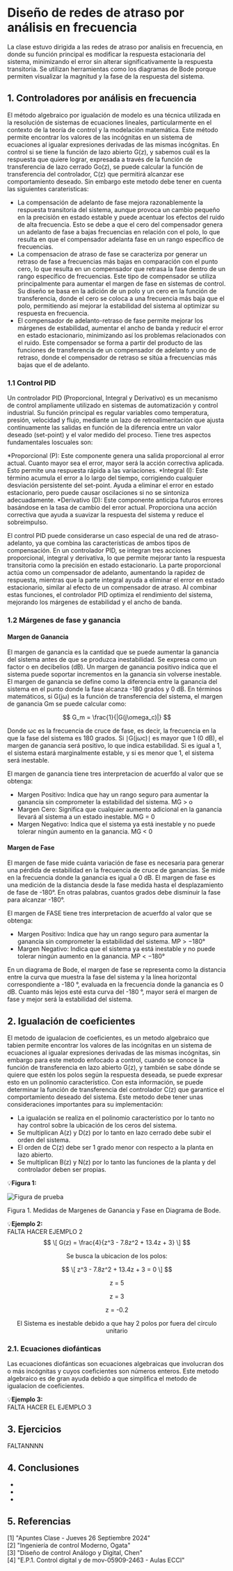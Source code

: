 # Diseño de redes de atraso por análisis en frecuencia
La clase estuvo dirigida a las redes de atraso por analisis en frecuencia, en donde su función principal es modificar la respuesta estacionaria del sistema, minimizando el error sin alterar significativamente la respuesta transitoria. Se utilizan herramientas como los diagramas de Bode porque permiten visualizar la magnitud y la fase de la respuesta del sistema.
## 1. Controladores por análisis en frecuencia
El método algebraico por igualación de modelo es una técnica utilizada en la resolución de sistemas de ecuaciones lineales, particularmente en el contexto de la teoría de control y la modelación matemática. Este método permite encontrar los valores de las incógnitas en un sistema de ecuaciones al igualar expresiones derivadas de las mismas incógnitas. En control si se tiene la función de lazo abierto G(z), y sabemos cuál es la respuesta que quiere lograr, expresada a través de la función de transferencia de lazo cerrado Go(z), se puede calcular la función de transferencia del controlador, C(z) que permitirá alcanzar ese comportamiento deseado. Sin embargo este metodo debe tener en cuenta las siguientes carateristicas:

* La compensación de adelanto de fase mejora razonablemente la respuesta transitoria del sistema, aunque provoca un cambio pequeño en la precisión en estado estable y puede acentuar los efectos del ruido de alta frecuencia. Esto se debe a que el cero del compensador genera un adelanto de fase a bajas frecuencias en relación con el polo, lo que resulta en que el compensador adelanta fase en un rango específico de frecuencias.
* La compensacion de atraso de fase se caracteriza por generar un retraso de fase a frecuencias más bajas en comparación con el punto cero, lo que resulta en un compensador que retrasa la fase dentro de un rango específico de frecuencias. Este tipo de compensador se utiliza principalmente para aumentar el margen de fase en sistemas de control. Su diseño se basa en la adición de un polo y un cero en la función de transferencia, donde el cero se coloca a una frecuencia más baja que el polo, permitiendo así mejorar la estabilidad del sistema al optimizar su respuesta en frecuencia.
* El compensador de adelanto-retraso de fase permite mejorar los márgenes de estabilidad, aumentar el ancho de banda y reducir el error en estado estacionario, minimizando así los problemas relacionados con el ruido. Este compensador se forma a partir del producto de las funciones de transferencia de un compensador de adelanto y uno de retraso, donde el compensador de retraso se sitúa a frecuencias más bajas que el de adelanto.

### 1.1 Control PID 

Un controlador PID (Proporcional, Integral y Derivativo) es un mecanismo de control ampliamente utilizado en sistemas de automatización y control industrial. Su función principal es regular variables como temperatura, presión, velocidad y flujo, mediante un lazo de retroalimentación que ajusta continuamente las salidas en función de la diferencia entre un valor deseado (set-point) y el valor medido del proceso. Tiene tres aspectos fundamentales loscuales son:

*Proporcional (P): Este componente genera una salida proporcional al error actual. Cuanto mayor sea el error, mayor será la acción correctiva aplicada. Esto permite una respuesta rápida a las variaciones.
*Integral (I): Este término acumula el error a lo largo del tiempo, corrigiendo cualquier desviación persistente del set-point. Ayuda a eliminar el error en estado estacionario, pero puede causar oscilaciones si no se sintoniza adecuadamente.
*Derivativo (D): Este componente anticipa futuros errores basándose en la tasa de cambio del error actual. Proporciona una acción correctiva que ayuda a suavizar la respuesta del sistema y reduce el sobreimpulso.

El control PID puede considerarse un caso especial de una red de atraso-adelanto, ya que combina las características de ambos tipos de compensación. En un controlador PID, se integran tres acciones proporcional, integral y derivativa, lo que permite mejorar tanto la respuesta transitoria como la precisión en estado estacionario. La parte proporcional actúa como un compensador de adelanto, aumentando la rapidez de respuesta, mientras que la parte integral ayuda a eliminar el error en estado estacionario, similar al efecto de un compensador de atraso. Al combinar estas funciones, el controlador PID optimiza el rendimiento del sistema, mejorando los márgenes de estabilidad y el ancho de banda.

### 1.2  Márgenes de fase y ganancia

#### Margen de Ganancia
El margen de ganancia es la cantidad que se puede aumentar la ganancia del sistema antes de que se produzca inestabilidad. Se expresa como un factor o en decibelios (dB). Un margen de ganancia positivo indica que el sistema puede soportar incrementos en la ganancia sin volverse inestable. 
El margen de ganancia se define como la diferencia entre la ganancia del sistema en el punto donde la fase alcanza -180 grados y 0 dB. En términos matemáticos, si G(jω) es la función de transferencia del sistema, el margen de ganancia Gm se puede calcular como:

$$
G_m = \frac{1}{|G(j\omega_c)|}
$$

Donde ωc es la frecuencia de cruce de fase, es decir, la frecuencia en la que la fase del sistema es 180 grados. Si ∣G(jωc)∣ es mayor que 1 (0 dB), el margen de ganancia será positivo, lo que indica estabilidad. Si es igual a 1, el sistema estará marginalmente estable, y si es menor que 1, el sistema será inestable.

El margen de ganancia tiene tres interpretacion de acuerfdo al valor que se obtenga:

* Margen Positivo: Indica que hay un rango seguro para aumentar la ganancia sin comprometer la estabilidad del sistema. MG > o
* Margen Cero: Significa que cualquier aumento adicional en la ganancia llevará al sistema a un estado inestable. MG = 0
* Margen Negativo: Indica que el sistema ya está inestable y no puede tolerar ningún aumento en la ganancia. MG < 0

#### Margen de Fase

El margen de fase mide cuánta variación de fase es necesaria para generar una pérdida de estabilidad en la frecuencia de cruce de ganancias. Se mide en la frecuencia donde la ganancia es igual a 0 dB. El margen de fase es una medición de la distancia desde la fase medida hasta el desplazamiento de fase de -180°. En otras palabras, cuantos grados debe disminuir la fase para alcanzar -180°.

El margen de FASE tiene tres interpretacion de acuerfdo al valor que se obtenga:

* Margen Positivo: Indica que hay un rango seguro para aumentar la ganancia sin comprometer la estabilidad del sistema. MP > −180°
* Margen Negativo: Indica que el sistema ya está inestable y no puede tolerar ningún aumento en la ganancia. MP < −180°

En un diagrama de Bode, el margen de fase se representa como la distancia entre la curva que muestra la fase del sistema y la línea horizontal correspondiente a -180 °, evaluada en la frecuencia donde la ganancia es 0 dB. Cuanto más lejos esté esta curva del -180 °, mayor será el margen de fase y mejor será la estabilidad del sistema.

## 2. Igualación de coeficientes

El metodo de igualacion de coeficientes, es un metodo algebraico que tabien permite encontrar los valores de las incógnitas en un sistema de ecuaciones al igualar expresiones derivadas de las mismas incógnitas, sin embargo para este metodo enfocado a control, cuando se conoce la función de transferencia en lazo abierto G(z), y también se sabe dónde se quiere que estén los polos según la respuesta deseada, se puede expresar esto en un polinomio característico. Con esta información, se puede determinar la función de transferencia del controlador C(z) que garantice el comportamiento deseado del sistema.
Este metodo debe tener unas consideraciones importantes para su implementación: 

* La igualación se realiza en el polinomio característico por lo tanto no hay control sobre la ubicación de los ceros del sistema.
* Se multiplican A(z) y D(z) por lo tanto en lazo cerrado debe subir el orden del sistema.
* El orden de C(z) debe ser 1 grado menor con respecto a la planta en lazo abierto.
* Se multiplican B(z) y N(z) por lo tanto las funciones de la planta y del controlador deben ser propias.


💡**Figura 1:** <br/>

![Figura de prueba](images/diagrambodegananciayfase.png)

Figura 1. Medidas de Margenes de Ganancia y Fase en Diagrama de Bode. 




💡**Ejemplo 2:** <br/>
FALTA HACER EJEMPLO 2
$$
\[ G(z) = \frac{4}{z^3 - 7.8z^2 + 13.4z + 3} \]
$$

<p align="center">
Se busca la ubicacion de los polos:
</p>

$$
\[ z^3 - 7.8z^2 + 13.4z + 3 = 0 \]  
$$

<p align="center">
z = 5
</p>
<p align="center">
z = 3
</p>
<p align="center">
z = -0.2
</p>
<p align="center">
El Sistema es inestable debido a que hay 2 polos por fuera del círculo unitario
</p>

### 2.1. Ecuaciones diofánticas
Las ecuaciones diofánticas son ecuaciones algebraicas que involucran dos o más incógnitas y cuyos coeficientes son números enteros. Este metodo algebraico es de gran ayuda debido a que simplifica el metodo de igualacion de coeficientes.

💡**Ejemplo 3:** <br/>
FALTA HACER EL EJEMPLO 3



## 3. Ejercicios
FALTANNNN

## 4. Conclusiones
*
*
*
## 5. Referencias
[1] "Apuntes Clase - Jueves 26 Septiembre 2024" <br/>
[2] "Ingeniería de control Moderno, Ogata" <br/>
[3] "Diseño de control Análogo y Digital, Chen" <br/>
[4] "E.P.1. Control digital y de mov-05909-2463 - Aulas ECCI" <br/>

